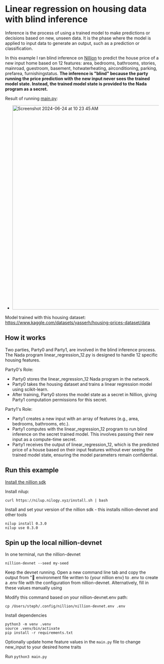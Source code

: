 # Linear regression on housing data with blind inference

Inference is the process of using a trained model to make predictions or decisions based on new, unseen data. It is the phase where the model is applied to input data to generate an output, such as a prediction or classification.

In this example I ran blind inference on [Nillion](https://docs.nillion.com) to predict the house price of a new input home based on 12 features: area, bedrooms, bathrooms, stories, mainroad, guestroom, basement, hotwaterheating, airconditioning, parking, prefarea, furnishingstatus. **The inference is "blind" because the party running the price prediction with the new input never sees the trained model state. Instead, the trained model state is provided to the Nada program as a secret.**

Result of running [main.py](./main.py):

- <img width="670" alt="Screenshot 2024-06-24 at 10 23 45 AM" src="https://github.com/oceans404/nada-linear-regression-housing/assets/91382964/5920575d-d2ba-4805-99b2-dd303261eeda">

Model trained with this housing dataset: https://www.kaggle.com/datasets/yasserh/housing-prices-dataset/data

## How it works

Two parties, Party0 and Party1, are involved in the blind inference process. The Nada program linear_regression_12.py is designed to handle 12 specific housing features.

Party0's Role:

- Party0 stores the linear_regression_12 Nada program in the network.
- Party0 takes the housing dataset and trains a linear regression model using scikit-learn.
- After training, Party0 stores the model state as a secret in Nillion, giving Party1 computation permissions for this secret.

Party1's Role:

- Party1 creates a new input with an array of features (e.g., area, bedrooms, bathrooms, etc.).
- Party1 computes with the linear_regression_12 program to run blind inference on the secret trained model. This involves passing their new input as a compute-time secret.
- Party1 receives the output of linear_regression_12, which is the predicted price of a house based on their input features without ever seeing the trained model state, ensuring the model parameters remain confidential.

## Run this example

[Install the nillion sdk](https://docs.nillion.com/nillion-sdk-and-tools#installation)

Install nilup:

```
curl https://nilup.nilogy.xyz/install.sh | bash
```

Install and set your version of the nillion sdk - this installs nillion-devnet and other tools

```
nilup install 0.3.0
nilup use 0.3.0
```

## Spin up the local nillion-devnet

In one terminal, run the nillion-devnet

```
nillion-devnet --seed my-seed
```

Keep the devnet running. Open a new command line tab and copy the output from "🌄 environment file written to {your nillion env} to .env to create a .env file with the configuration from nillion-devnet. Alternatively, fill in these values manually using

Modify this command based on your nillion-devnet.env path:

```
cp /Users/steph/.config/nillion/nillion-devnet.env .env
```

Install dependencies

```
python3 -m venv .venv
source .venv/bin/activate
pip install -r requirements.txt
```

Optionally update home feature values in the `main.py` file to change new_input to your desired home traits

Run `python3 main.py`

